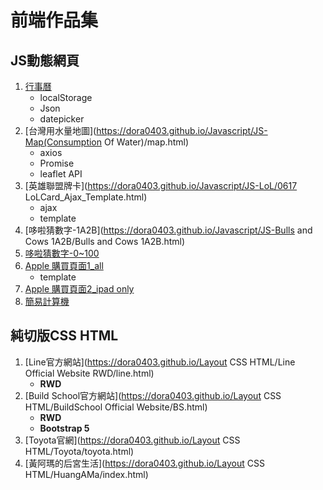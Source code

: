 # 前端作品集
## JS動態網頁
1. [行事曆](https://dora0403.github.io/Javascript/JS-Calender/Calender.html)
      -  localStorage
      -  Json
      -  datepicker
2. [台灣用水量地圖](https://dora0403.github.io/Javascript/JS-Map(Consumption Of Water)/map.html)
      - axios
      - Promise
      - leaflet API
3. [英雄聯盟牌卡](https://dora0403.github.io/Javascript/JS-LoL/0617 LoLCard_Ajax_Template.html)
      - ajax
      - template
6. [哆啦猜數字-1A2B](https://dora0403.github.io/Javascript/JS-Bulls and Cows 1A2B/Bulls and Cows 1A2B.html)
7. [哆啦猜數字-0~100](https://dora0403.github.io/Javascript/JS-NumberGuessing0-100/GuessNumber.html)
8. [Apple 購買頁面1_all](https://dora0403.github.io/Javascript/JS-Apple/Apple.html)
      - template
9. [Apple 購買頁面2_ipad only](https://dora0403.github.io/Javascript/JS-Apple/Ipad.html)
11. [簡易計算機](https://dora0403.github.io/Javascript/JS-Calculator/Calculator-NoHistoryVersion.html)

## 純切版CSS HTML
1. [Line官方網站](https://dora0403.github.io/Layout CSS HTML/Line Official Website RWD/line.html) 
      - **RWD** 
2. [Build School官方網站](https://dora0403.github.io/Layout CSS HTML/BuildSchool Official Website/BS.html)
     - **RWD** 
     - **Bootstrap 5**
3. [Toyota官網](https://dora0403.github.io/Layout CSS HTML/Toyota/toyota.html)
4. [黃阿瑪的后宮生活](https://dora0403.github.io/Layout CSS HTML/HuangAMa/index.html)
